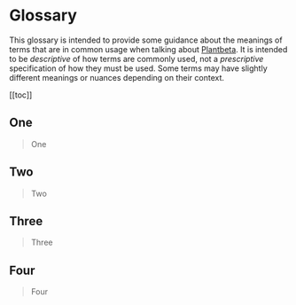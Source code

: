# Glossary

This glossary is intended to provide some guidance about the meanings of terms that are in common usage when talking about [Plantbeta](/guide/introduction.html#what-is-plantbeta). It is intended to be *descriptive* of how terms are commonly used, not a *prescriptive* specification of how they must be used. Some terms may have slightly different meanings or nuances depending on their context.

[[toc]]

## One

> One

## Two

> Two

## Three

> Three

## Four

> Four